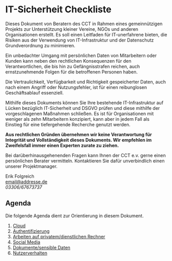 # IT-Sicherheit Checkliste

Dieses Dokument von Beratern des CCT in Rahmen eines gemeinnützigen Projekts zur Unterstützung kleiner Vereine, NGOs und anderen Organisationen erstellt.
Es soll einen Leitfaden für IT-unerfahrene bieten, die Risiken aus der Verwendung von IT-Infrastruktur und der Datenschutz Grundverordnung zu minimieren.

Ein unbedachter Umgang mit persönlichen Daten von Mitarbeitern oder Kunden kann neben den rechtlichen Konsequenzen für den Verantwortlichen, die bis hin zu Gefängnisstrafen reichen, auch ernstzunehmende Folgen für die betroffenen Personen haben.

Die Vertraulichkeit, Verfügbarkeit und Richtigkeit gespeicherter Daten, auch nach einem Angriff oder Nutzungsfehler, ist für einen reibunglosen Geschäftsablauf essenziell.

Mithilfe dieses Dokuments können Sie Ihre bestehende IT-Infrastruktur auf Lücken bezüglich IT-Sicherheit und DSGVO prüfen und diese mithilfe der vorgeschlagenen Maßnahmen schließen. Es ist für Organisationen mit weniger als zehn Mitarbeitern konzipiert, kann aber in jedem Fall als Einstieg für eine tiefergehende Recherche genutzt werden.

**Aus rechtlichen Gründen übernehmen wir keine Verantwortung für Integrität und Vollständigkeit dieses Dokuments. Wir empfehlen im Zweifelsfall immer einen Experten zurate zu ziehen.**

Bei darüberhinausgehenenden Fragen kann Ihnen der CCT e.v. gerne einen persönlichen Berater vermitteln. Kontaktieren Sie dafür unverbindlich einen unserer Projektmanager.

Erik Folgreich <br />
<a href="mailto:email@addresse.de">email@addresse.de</a> <br />
_03306/67673737_


## Agenda

Die folgende Agenda dient zur Orientierung in diesem Dokument.

1. [Cloud](https://github.com/FlorianWoelki/mp_it_sicherheit/blob/master/cloud_chapter.md)
2. [Authentifizierung](https://github.com/FlorianWoelki/mp_it_sicherheit/blob/master/authentication_chapter.md)
3. [Arbeiten auf privatem/dienstlichen Rechner](#private-work-section)
4. [Social Media](https://github.com/FlorianWoelki/mp_it_sicherheit/blob/master/social_media_chapter.md)
5. [Dokumente/sensible Daten](#data-section)
6. [Nutzerverhalten](#user-section)
